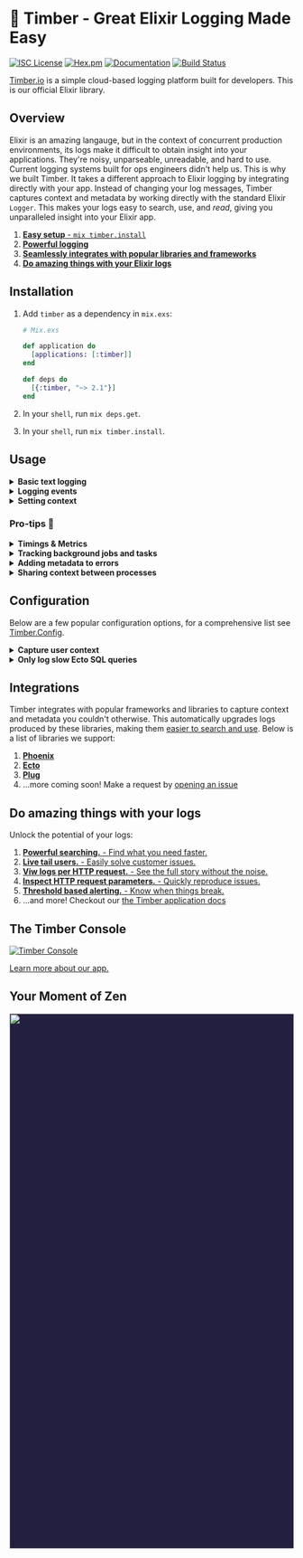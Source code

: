 # 🌲 Timber - Great Elixir Logging Made Easy

[![ISC License](https://img.shields.io/badge/license-ISC-ff69b4.svg)](LICENSE.md)
[![Hex.pm](https://img.shields.io/hexpm/v/timber.svg?maxAge=18000=plastic)](https://hex.pm/packages/timber)
[![Documentation](https://img.shields.io/badge/hexdocs-latest-blue.svg)](https://hexdocs.pm/timber/index.html)
[![Build Status](https://travis-ci.org/timberio/timber-elixir.svg?branch=master)](https://travis-ci.org/timberio/timber-elixir)

[Timber.io](https://timber.io) is a simple cloud-based logging platform built for developers.
This is our official Elixir library.

## Overview

Elixir is an amazing langauge, but in the context of concurrent production environments, its
logs make it difficult to obtain insight into your applications. They're noisy, unparseable,
unreadable, and hard to use. Current logging systems built for ops engineers didn't help us.
This is why we built Timber. It takes a different approach to Elixir logging by integrating
directly with your app. Instead of changing your log messages, Timber captures context and metadata
by working directly with the standard Elixir `Logger`. This makes your logs easy to search, use,
and _read_, giving you unparalleled insight into your Elixir app.

1. [**Easy setup** - `mix timber.install`](#installation)
2. [**Powerful logging**](#usage)
3. [**Seamlessly integrates with popular libraries and frameworks**](#integrations)
4. [**Do amazing things with your Elixir logs**](#do-amazing-things-with-your-logs)


## Installation

1. Add `timber` as a dependency in `mix.exs`:

    ```elixir
    # Mix.exs

    def application do
      [applications: [:timber]]
    end

    def deps do
      [{:timber, "~> 2.1"}]
    end
    ```

2. In your `shell`, run `mix deps.get`.

3. In your `shell`, run `mix timber.install`.


## Usage

<details><summary><strong>Basic text logging</strong></summary><p>

The Timber library works directly with the standard Elixir
[Logger](https://hexdocs.pm/logger/Logger.html) and installs itself as a
[backend](https://hexdocs.pm/logger/Logger.html#module-backends) during the setup process.
In this way, basic logging is no different than logging without Timber.

In fact, standard logging messages are encouraged for debug statements and non-meaningful events.
Timber does not require you to structure every log!


```elixir
Logger.debug("My log statement")
Logger.info("My log statement")
Logger.warn("My log statement")
Logger.error("My log statement")
```

---

</p></details>

<details><summary><strong>Logging events</strong></summary><p>

Custom events allow you to extend beyond events already defined in
the [`Timber.Events`](https://hexdocs.pm/timber/Timber.Events.html#content) namespace. If you
aren't sure what an event is, please read the
["Metdata, Context, and Events" doc](https://timber.io/docs/concepts/metadata-context-and-events).

### How to use it

```elixir
event_data = %{customer_id: "xiaus1934", amount: 1900, currency: "USD"}
Logger.info("Payment rejected", event: %{payment_rejected: event_data})
```

1. [Search it](https://timber.io/docs/app/console/searching) with queries like: `type:payment_rejected` or `payment_rejected.amount:>100`
2. [Alert on it](https://timber.io/docs/app/alerts) with threshold based alerts.
3. [Graph & visualize it](https://timber.io/docs/app/graphs)
4. [View this event's data and context](https://timber.io/docs/app/console/view-metadata-and-context)
5. [Facet on this event type](https://timber.io/docs/app/console/faceting-your-logs)
3. ...read more in our [docs](https://timber.io/docs/languages/elixir/usage/custom-events)

---

</p></details>

<details><summary><strong>Setting context</strong></summary><p>

Custom contexts allow you to extend beyond contexts already defined in the
[`Timber.Contexts`](https://hexdocs.pm/timber/Timber.Contexts.html#content) namespace. If you
aren't sure what context is, please read the
["Metdata, Context, and Events" doc](/docs/concepts/metadata-context-and-events).

### How to use it

```elixir
Timber.add_context(build: %{version: "1.0.0"})
Logger.info("My log message")
```

1. [Search it](https://timber.io/docs/app/console/searching) with queries like: `build.version:1.0.0`
2. [View this context when viewing a log's metadata](https://timber.io/docs/app/console/view-metdata-and-context)
3. ...read more in our [docs](https://timber.io/docs/languages/elixir/usage/custom-context)

---

</p></details>


### Pro-tips 💪

<details><summary><strong>Timings & Metrics</strong></summary><p>

Aggregates destroy details, events tell stories. With Timber, logging metrics and timings is simply
[logging an event](https://timber.io/docs/languages/elixir/usage/custom-events). Timber is based on
modern big-data principles and can aggregate inordinately large data sets in seconds. Logging
events (raw data as it exists), gives you the flexibility in the future to segment and aggregate
your data any way you see fit. This is superior to choosing specific paradigms before hand, when
you are unsure how you'll need to use your data in the future.

### How to use it

Below is a contrived example of timing a background job:

```elixir
timer = Timber.start_timer()
# ... code to time ...
Logger.info("Processed background job", event: %{background_job: %{time_ms: timer}})
```

And of course, `time_ms` can also take a `Float` or `Fixnum`:

```elixir
Logger.info("Processed background job", event: %{background_job: %{time_ms: 45.6}})
```

Lastly, metrics aren't limited to timings. You can capture any metric you want:

```elixir
:ogger.info("Credit card charged", event: %{credit_card_charge: %{amount: 123.23}})
```

1. [Search it](https://timber.io/docs/app/console/searching) with queries like: `background_job.time_ms:>500`
2. [Alert on it](https://timber.io/docs/app/console/alerts) with threshold based alerts
3. [View this log's metadata in the console](https://timber.io/docs/app/console/view-metdata-and-context)
4. ...read more in our [docs](https://timber.io/docs/languages/elixir/usage/metrics-and-timings)

---

</p></details>

<details><summary><strong>Tracking background jobs and tasks</strong></summary><p>

*Note: This tip refers to traditional background jobs backed by a queue. For native Elixir
processes we capture the `context.runtime.vm_pid` automatically. Calls like `spawn/1` and
`Task.async/1` will automatially have their `pid` included in the context.*

For traditional background jobs backed by a queue you'll want to capture relevant
job context. This allows you to segement logs by specific jobs, making it easy to debug and
monitor your job executions. The most important attribute to capture is the `id`:


### How to use it

```elixir
%Timber.Contexts.JobContext{queue_name: "my_queue", id: "abcd1234", attempt: 1}
|> Timber.add_context()

Logger.info("Task execution started")
# ...
Logger.info("Task execution completed")
```

1. [Search it](https://timber.io/docs/app/console/searching) with queries like: `background_job.time_ms:>500`
2. [Alert on it](https://timber.io/docs/app/console/alerts) with threshold based alerts
3. [View this log's metadata in the console](https://timber.io/docs/app/console/view-metdata-and-context)
4. ...read more in our [docs](https://timber.io/docs/languages/elixir/usage/tracking-background-jobs-and-tasks)

---

</p></details>

<details><summary><strong>Adding metadata to errors</strong></summary><p>

By default, Timber will capture and structure all of your errors and exceptions, there
is nothing additional you need to do. You'll get the exception `message`, `name`, and `backtrace`.
But, in many cases you need additional context and data. Timber supports additional fields
in your exceptions, simply add fields as you would any other struct.


### How to use it

```elixir
defmodule StripeCommunicationError do
  defexception [:message, :customer_id, :card_token, :stripe_response]
end

raise(
  StripeCommunicationError,
  message: "Bad response #{response} from Stripe!",
  customer_id: "xiaus1934",
  card_token: "mwe42f64",
  stripe_response: response_body
)
```

1. [Search it](https://timber.io/docs/app/console/searching) with queries like: `background_job.time_ms:>500`
2. [Alert on it](https://timber.io/docs/app/console/alerts) with threshold based alerts
3. [View this log's metadata in the console](https://timber.io/docs/app/console/view-metdata-and-context)
4. ...read more in our [docs](https://timber.io/docs/languages/elixir/usage/adding-metadata-to-errors)


---

</p></details>

<details><summary><strong>Sharing context between processes</strong></summary><p>

The `Timber.Context` is local to each process, this is by design as it prevents processes from
conflicting with each other as they maintain their contexts. But many times you'll want to share
context between processes because they are related (such as processes created by `Task` or `Flow`).
In these instances copying the context is easy.

### How to use it

```elixir
current_context = Timber.CurrentContext.load()

Task.async fn ->
  Timber.CurrentContext.save(current_context)
  Logger.info("Logs from a separate process")
end
```

`current_context` in the above example is captured in the parent process, and because Elixir's
variable scope is lexical, you can pass the referenced context into the newly created process.
`Timber.CurrentContext.save/1` copies that context into the new process dictionary.

---

</p></details>


## Configuration

Below are a few popular configuration options, for a comprehensive list see [Timber.Config](https://hexdocs.pm/timber/Timber.Config.html#content).

<details><summary><strong>Capture user context</strong></summary><p>

Capturing `user context` is a powerful feature that allows you to associate logs with users in
your application. This is great for support as you can
[quickly narrow logs to a specific user](https://timber.io/docs/app/console/tail-a-user), making
it easy to identify user reported issues.

### How to use it

Simply add the `UserContext` immediately after you authenticate the user:

```elixir
%Timber.Contexts.UserContext{id: "my_user_id", name: "John Doe", email: "john@doe.com"}
|> Timber.add_context()
```

All of the `UserContext` attributes are optional, but at least one much be supplied.

</p></details>

<details><summary><strong>Only log slow Ecto SQL queries</strong></summary><p>

Logging SQL queries can be useful but noisy. To reduce the volume of SQL queries you can
limit your logging to queries that surpass an execution time threshold:

### How to use it

```elixir
config :timber, Timber.Integrations.EctoLogger,
  query_time_ms_threshold: 2_000 # 2 seconds
```

In the above example, only queries that exceed 2 seconds in execution
time will be logged.

</p></details>


## Integrations

Timber integrates with popular frameworks and libraries to capture context and metadata you
couldn't otherwise. This automatically upgrades logs produced by these libraries, making them
[easier to search and use](#do-amazing-things-with-your-logs). Below is a list of libraries we
support:

1. [**Phoenix**](https://timber.io/docs/languages/elixir/integrations/phoenix)
2. [**Ecto**](https://timber.io/docs/languages/elixir/integrations/ecto)
3. [**Plug**](https://timber.io/docs/languages/elixir/integrations/plug)
4. ...more coming soon! Make a request by [opening an issue](https://github.com/timberio/timber-elixir/issues/new)


## Do amazing things with your logs

Unlock the potential of your logs:

1. [**Powerful searching.** - Find what you need faster.](https://timber.io/docs/app/console/searching)
2. [**Live tail users.** - Easily solve customer issues.](https://timber.io/docs/app/console/tail-a-user)
3. [**Viw logs per HTTP request.** - See the full story without the noise.](https://timber.io/docs/app/console/trace-http-requests)
4. [**Inspect HTTP request parameters.** - Quickly reproduce issues.](https://timber.io/docs/app/console/inspect-http-requests)
5. [**Threshold based alerting.** - Know when things break.](https://timber.io/docs/app/alerts)
6. ...and more! Checkout our [the Timber application docs](https://timber.io/docs/app)


## The Timber Console

[![Timber Console](http://files.timber.io/images/readme-interface7.gif)](https://app.timber.io)

[Learn more about our app.](https://timber.io/docs/app)


## Your Moment of Zen

<p align="center" style="background: #221f40;">
<a href="https://timber.io"><img src="http://files.timber.io/images/readme-log-truth.png" height="947" /></a>
</p>
